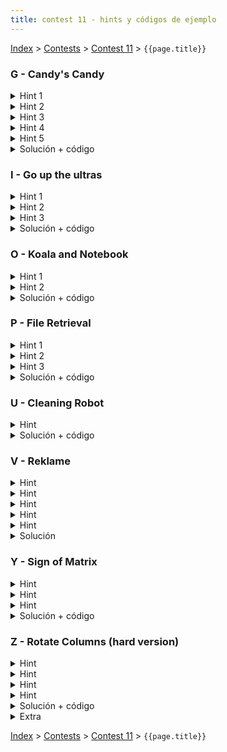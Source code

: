 ```yaml
---
title: contest 11 - hints y códigos de ejemplo
---
```


[Index](../index) > [Contests](../contests) > [Contest 11](../contests#contest-11) > ```{{page.title}}```

### G - Candy's Candy

<details>
  <summary>Hint 1</summary>
  Si la suma de todos los candies es totC, el tamaño de un pack debe ser divisor de totC
</details>
<details> 
  <summary>Hint 2</summary>
  Si armamos packs de tamaño d, entonces:
  <ul>
    <li>d debe ser divisor de totC</li>
    <li>en total habrán k = totC/d packs</li>
    <li>como deben haber al menos F flavored packs y 1 variety pack, k debe ser >= F+1</li>
    <li>como debe haber un variety pack, entonces d debe ser múltiplo de F</li>
    <li>llamemos minC = min { C[i] for i = 1 ... F }, como cada flavor forma parte de un flavored pack y un variety pack, entonces minC >= d + d/F</li>
  </ul>
</details>
<details> 
  <summary>Hint 3</summary>
  Si tenemos una combinación (d, k) válida según el hint 2 (con d = tamaño del pack, k = número de packs), de base ya tenemos los F flavored packs y 1 variety pack obligatorios, por lo tanto por cada flavor nos sobra C[i] - (d + d/F) candies (para i = 1 .. F). Si vemos estos candies que nos sobran como F columnas de un histograma, podemos armar variety packs a lo sumo hasta la altura de la columna más chica. De ahí en adelante estamos obligados a usar flavored packs.
</details>
<details> 
  <summary>Hint 4</summary>
  Pensemos en una columna C[i] - (d + d/F) de nuestro histograma. Esta columna la tenemos que empaquetar con flavored packs (de tamaño d) o con variety packs (que van a restar d/F candies de esta columna). Esto significa que si calculamos el resto R[i] = (C[i]  - (d+d/F)) % d, este resto R[i] no puede ser empaquetado con flavored packs, la única opción es empaquetarlo con variety packs y por tanto R[i] debe ser múltiplo de (d/F). Además, si fijamos una cantidad X de variety packs, tenemos que asegurarnos de que el resto sea empaquetable con flavored packs (es decir, siempre nos tiene que sobrar múltiplos de d).
</details>
<details> 
  <summary>Hint 5</summary>
  Volviendo a nuestra definición R[i] = (C[i]  - (d+d/F)) % d del hint 4, este sobrante debe ser empaquetado con variety packs obligadamente, pero notar que un variety pack saca dulces de <strong>todos los flavors a la vez</strong>. Por lo tanto, concluimos que se debe cumplir que R[i] == R[j] para todo i, j (si no se cumple, no podemos empaquetar válidamente).
</details>
<details>
  <summary>Solución + código</summary>
  Calculamos totC = sum { C[i] for i = 1 ... F }, encontramos todos los divisores d válidos de totC según el hint 2. Luego por cada divisor contamos cuántos empaquetamientos distintos podemos hacer. Tenemos 2 casos: 1) Si con el empaquetamiento obligatorio quedó todo empaquetado (i.e. minC == maxC == d + (d/F)), entonces sumamos 1 al contador. 2) De lo contrario sobraron dulces en algunas columnas. Encontramos R[1] según el hint 4 y verificamos que R[i] == R[1] para i = 2 .. F, además calculamos Q[i] = (C[i] - (d+d/F)) / d (es decir, cuántos bloques de tamaño d nos caben en la columna i-ésima, usando división entera). Con eso podemos definir minQ = min { Q[i] para i = 1 .. F }. Entonces, volviendo a la visualización como histograma, estamos obligados a hacer variety packs hasta la altura R[1], y de ahí en adelante podemos hacer variety packs hasta la altura R[1] + d * 1, R[1] + d * 2, ..., R[1] + d * minQ (y en cada caso el resto lo empaquetamos con flavored packs). Por lo tanto sumamos minQ + 1 al contador. <a href="https://github.com/PabloMessina/Competitive-Programming-Material/blob/master/Solved%20problems/UVA/12358_Candy'sCandy.cpp">Código de ejemplo</a>
</details>

### I - Go up the ultras

<details> 
  <summary>Hint 1</summary>
  Dado un punto i-ésimo del input, podemos separar el problema en 2: encontrar el D_derecha y el D_izquierda. Así, el D será min(D_izquierda, D_derecha).
</details>
<details> 
  <summary>Hint 2</summary>
  Notar que para calcular D_izquierda de un punto i-ésimo, sólo importa la altura mínima que hay entre i y la primera cúspide mayor estricta hacia la izquierda. Cualquier otra cúspide mayor estricta que esté más a la izquierda implica que para llegar a ella debo pasar por el mismo mínimo que está entre i y la primera cúspide mayor estricta, y lo que pase más allá da lo mismo. El mismo razonamiento aplica a D_derecha.
</details>
<details> 
  <summary>Hint 3</summary>
  Para calcular D_izquierda para cada punto, piensa en una forma de iterar sobre los puntos de izquierda a derecha e ir manteniendo en el proceso una estructura de datos que resuma de manera compacta el relieve a la izquierda del punto actual en la iteración, de tal manera que sea fácil calcular D_izquierda para el punto actual. Y luego repite lo mismo pero al revés para D_derecha.
</details>
<details> 
  <summary>Solución + código</summary>
  El problema se puede resolver usando stacks, de una forma análoga a como se resuelve el problema de encontrar el rectángulo más grande en un histograma con stacks (<a href="https://www.spoj.com/problems/HISTOGRA/">link al problema</a>, recomendado como ejercicio al lector). Veamos cómo calcular D_izquierda para cada punto (para D_derecha es simétrico): Imaginemos que en la iteración actual estamos parados en el punto i-ésimo, y definamos la función F(j) = max{ H[k] for k = j .. i } (con j <= i). Si graficamos F(j) se ve como una función escalonada creciente (de derecha a izquierda). Intuitivamente a medida que avanzamos hacia la izquierda desde i y vemos una nueva cumbre más alta que todas las anteriores, comienza un nuevo "peldaño" de la función F (se recomienda graficar con lápiz y papel esto). Podemos resumir la función F guardando 2 datos por cada peldaño: (1) la altura del peldaño y (2) la altura mínima de los puntos en el rango horizontal del peldaño. La idea es que toda esta info la podemos representar a través de un stack de pares (h_peldaño, min_h_en_rango_peldaño). A medida que iteramos sobre los puntos podemos ir actualizando este stack (hacemos pop mientras H[i] sea >= al h_peldaño del tope del stack y al final pusheamos el H[i] actual, y en el proceso podemos ir calculando el min_h_en_rango_peldaño nuevo que pushearemos también). Así, podemos computar un arreglo L donde L[i] = la altura mínima desde i hacia la cúspide mayor estricta ubicada a la izquierda. Y análogamente podemos calcular un R[i] hacia la derecha. Finalmente D[i] = H[i] - max(L[i], R[i]), y si D[i] >= 150000, i es ultra. El algoritmo es O(N) porque un punto es pusheado y popeado del stack a lo más O(1) veces. <a href="https://github.com/PabloMessina/Competitive-Programming-Material/blob/master/Solved%20problems/UVA/12674_GoUpTheUltras.cpp">Código de ejemplo</a>
</details>
  
### O - Koala and Notebook

<details> 
  <summary>Hint 1</summary>
  Notar que si hay 2 caminos para llegar a un nodo X, siempre conviene el camino cuyo string asociado (concatenación de los números en el camino) sea el más corto posible (un número con menos dígitos es siempre menor). Si los 2 strings empatan en largo, en ese caso me conviene el camino con el string lexicográficamente menor.
</details>
<details> 
  <summary>Hint 2</summary>
  Si tengo una arista bidireccional U-V etiquetada con el string "12045", podemos reemplazar dicha arista por 2 cadenas de aristas <strong>dirigidas</strong> obteniendo un nuevo grafo equivalente al original:
  
  <p>U -1-> M0 -2-> M1 -0-> M2 -4-> M3 -5-> V</p>
  <p>V -1-> M4 -2-> M5 -0-> M6 -4-> M7 -5-> U</p>
 Donde los M_i son nodos intermedios nuevos, y las notación usada [A] -[d]-> [B] denota una arista dirigida del nodo [A] al nodo [B] con peso igual al dígito [d].
</details>
<details> 
  <summary>Solución + código</summary>
  Modificamos el grafo usando el hint 2. Luego la idea es usar BFS por niveles, donde el i-ésimo nivel es el conjunto de todos los nodos que están a i pasos del nodo 1 (y no se puede llegar desde 1 en menos pasos). El nivel base es el nodo 1 solo que trivialmente tiene costo 0 llegar. Luego inductivamente podemos calcular el óptimo para todos los nodos del nivel i-ésimo asumiendo que tenemos el óptimo para los nodos del nivel (i-1)-ésimo. Para ello supongamos que por cada nivel guardamos (1) los nodos que están en ese nivel, (2) el costo óptimo para llegar a ellos y (3) un arreglo "rank" que resume cómo están compardos los strings de los caminos óptimos a cada uno de los nodos del nivel (si un string es mayor lexicográficamente que otro, su rank debe ser mayor al del otro, y si hay empate lexicográfico, los ranks deben empatar también). Inductivamente si asumimos que tenemos todo eso calculado bien para el nivel (i-1)-ésimo, no es díficil obtener lo mismo para el nivel i-ésimo: los nodos del nivel i-ésimo son nodos no visitados alcanzables en un paso por nodos del nivel (i-1)-ésimo, el string del camino óptimo a un nodo X del nivel i-ésimo es igual a un string óptimo a un nodo Y del nivel anterior + el dígito de la arista de Y a X (si hay más de una opción así, el óptimo es la menor lexicográficamente entre todas esas, lo cual se puede obtener comparando pares (rank[Y], digit[Y][X])). Finalmente los costos óptimos para el nivel i-ésimo se obtienen como costo[u] = (costo[p] * 10 + digit[p][u]) % MOD, donde p es el nodo "padre" del nivel anterior desde el cual llegamos al nodo u óptimamente.
  
  <a href="https://github.com/PabloMessina/Competitive-Programming-Material/blob/master/Solved%20problems/Codeforces/1209F_KoalaAndNotebook/sol.cpp">Código de ejemplo</a>
</details>

### P - File Retrieval

<details> 
  <summary>Hint 1</summary>
  <p>Supongamos que tenemos varios archivos y tipeamos una query Q = "blabla", y nos aparece una lista de todos los matches de "blabla" en todos los archivos en la forma de pares (File ID, Match Index). Todos esos matches son posiciones donde "blabla" es un substring de un archivo, o en otras palabras, "blabla" es prefijo de un sufijo de algún archivo. Ahora, supongamos que juntamos todos los sufijos de todos los archivos, los metemos a una lista y los ordenamos lexicográficamente: ¿Cómo se ven todo los matches ahora?<p>
  <p>SPOILER: todos los sufijos donde "blabla" es prefijo aparecen juntos en la lista (un segmento contiguo de la lista) </p>
</details>
<details> 
  <summary>Hint 2</summary>
  Concatenemos todos los archivos en un string largo usando caracteres separadores especiales, y construyamos un <strong>Suffix Array</strong> sobre el string. Computemos el arreglo LCP (longest common prefix) también. Ahora volvamos al ejemplo de la query "blabla". El rango contiguo donde "blabla" hace match es un intervalo maximal de sufijos consecutivos donde todos tienen como prefijo "blabla". Supongamos que este intervalo es [L, R]. Esto implica que LCP[i] >= len("blabla") para i = L, L+1, ..., R-1, y además LCP[L-1] < len("blabla") y LCP[R] < len("blabla"). Notar que el intervalo [L,R] generado por la query Q = "blabla" es equivalente al intervalo generado por query Q' = ("blabla" + algun_extra) que se obtiene alargando Q por la derecha tal que len(Q') = min { LCP[i] para i = L, ..., R-1 }. Si visualizamos el arreglo LCP como un histograma, Q hace match con un rectángulo horizontalmente maximal, y Q' es básicamente aumentar la altura de dicho rectángulo hasta chocar con la columna más chica del histograma.
</details>
<details> 
  <summary>Hint 3</summary>
  <p>El resumen del Hint 2 es que toda query tiene una query equivalente que corresponde a un rectángulo maximal en el "histograma" del arreglo LCP (un rectángulo que no podemos hacer más alto ni más ancho sin salirnos del histograma). Por lo tanto, todos los "searchable subsets" son los archivos distintos que aparecen en el rango de algún rectángulo maximal del arreglo LCP.</p>
  <p>** Hay un caso borde: lo dicho anterior es verdad de las querys que hacen match en 2 o más sufijos, ¿pero qué pasa con las queries que hacen match con exactamente un solo sufijo?</p>
</details>
<details> 
  <summary>Solución + código</summary>
  En breve: concatenamos todos los files en un puro string. Construimos un suffix array y el arreglo LCP. Vemos el arreglo LCP como histograma y encontramos rectángulos maximales usando un approach de stacks similar al que se usa para resolver <a href="https://www.spoj.com/problems/HISTOGRA/">este problema</a>: basícamente por cada columna i-ésima suponemos que es el techo de un rectángulo maximal, y encontramos los extremos L[i] y R[i] donde comienza y termina el rectángulo. Para obtener los archivos distintos que aparecen en ese rango, podemos usar bitmasks y un sparse table para computar el OR en el rango en O(1), aprovechando el hecho de que son a lo más son 60 archivos lo que nos cabe en un long long int (64 bits). Para las queries que hacen match con un solo sufijo, iteramos por todos los sufijos y vemos si LCP[i-1] < len(sufijo[i]) y LCP[i] < len(sufijo[i]). Todos los searchable subsets que encontremos los metemos a un set y finalmente retornamos el tamaño. <a href="https://github.com/PabloMessina/Competitive-Programming-Material/blob/master/Solved%20problems/LiveArchive/5794_FileRetrieval.cpp">Código de ejemplo</a>
</details>
 
### U - Cleaning Robot

<details> 
  <summary>Hint</summary>
  TSP, BFS
</details>
<details> 
  <summary>Solución + código</summary>
  Armamos un grafo donde los nodos son el robot + las manchas y las aristas tienen peso igual a la distancia entre 2 nodos en el tablero. Las distancias se pueden calcular con BFS. Después queremos encontrar el tour más corto que parte en el robot y visita a todas las manchas. Esto se puede hacer con TSP (TSP = travelling salesman problem, un DP muy estándar con bitmask con complejidad O(N x 2^N)). <a href="https://github.com/PabloMessina/Competitive-Programming-Material/blob/master/Solved%20problems/SPOJ/CLEANRBT_CleaningRobot.cpp">Código de ejemplo</a>
</details>

### V - Reklame

<details> 
  <summary>Hint</summary>
  Si quieres comenzar un request después de que ya terminaron todos los requests, siempre te conviene hacer que comience inmediatamente después del último día con publicidad.
</details>
<details> 
  <summary>Hint</summary>
  Una vez haces que un request comience un día d, entonces para el siguiente request te puedes olvidar de lo que hubo en los días d' < d.
</details>
 <details> 
  <summary>Hint</summary>
  Fíjate que nunca vas a hacer que un request comience antes de 7 días previo al último día con publicidad.
</details>
<details> 
  <summary>Hint</summary>
  Antes de considerar los hints de arriba, podemos pensar en un DP mas o menos naive que describe la distribución completa de ads en el banner, para los primeros d días. Pero esto no pasa porque son demasiados estados. Con los hints nos damos cuenta que solo hace falta recordar los últimos 7 días, y una de sus dimensiones del DP va a ser (k+1)^7.
</details>
<details> 
  <summary>Hint</summary>
  <p>
  Con los tres hints de arriba, podemos armar un DP booleano de dimensiones (k+1)^7 × n × (7n+1), es decir, cada estado va a ser (mask, i, r) donde mask es la descripción de los últimos 7 días del banner, i es el request que estoy revisando, y r es el día en que termino todos los requests hasta el i. Por lo tanto dp[mask][i][r] va a ser true si es que existe una distribución de los primeros i requests, cuyos últimos 7 días se ven como mask, que termina el día r. Después retornamos el mínimo r para dp[][n-1][]. Esto todavía es muy lento.
  </p>
  <p>
  Ahora, imagina que los primeros cuatro requests son:
  </p>  
<table><tr><th>A</th><th>_</th><th>_</th><th>A</th><th>A</th><th>A</th><th>A</th></tr></table>
<table><tr><th>B</th><th>_</th><th>_</th><th>B</th><th>_</th><th>_</th><th>B</th></tr></table>
<table><tr><th>C</th><th>C</th><th>C</th><th>_</th><th>_</th><th>_</th><th>_</th></tr></table>
<table><tr><th>D</th><th>_</th><th>D</th><th>_</th><th>_</th><th>_</th><th>D</th></tr></table>
  <p>
  Y tienes estas dos formas de colocarlos en los primeros días, con k = 2:
  </p>  
  <table>
  <tr>
    <th>A</th><th>_</th><th>_</th><th>A</th><th>A</th><th>A</th><th>A</th><th>C</th><th>C</th><th>C</th><th>_</th><th>_</th><th>_</th><th>_</th>
    </tr>
    <tr>
    <th>B</th><th>_</th><th>_</th><th>B</th><th>_</th><th>_</th><th>B</th><th>D</th><th>_</th><th>D</th><th>_</th><th>_</th><th>_</th><th>D</th>
  </tr>
  </table>
<table><tr><th>A</th><th>B</th><th>_</th><th>A</th><th>A</th><th>A</th><th>A</th><th>B</th><th>_</th><th>_</th><th>_</th><th>_</th><th>_</th><th>_</th></tr>
<tr><th>_</th><th>C</th><th>C</th><th>C</th><th>B</th><th>D</th><th>_</th><th>D</th><th>_</th><th>_</th><th>_</th><th>D</th><th>_</th><th>_</th></tr></table>
  <p>
  Fíjate que en cada distribución la cantidad de ads por día en el banner es:
  </p>
<table><th>2</th><th>0</th><th>0</th><th>2</th><th>1</th><th>1</th><th>2</th><th>2</th><th>1</th><th>2</th><th>0</th><th>0</th><th>0</th><th>1</th></table>
<table><th>1</th><th>2</th><th>1</th><th>2</th><th>2</th><th>2</th><th>1</th><th>2</th><th>0</th><th>0</th><th>0</th><th>1</th></table>
  <p>
  Los últimos 7 días en las dos distribuciones se ven igual. Para el quinto request, ¿vale la pena recordar estas dos distribuciones?
  </p>
</details>
  <details> 
<summary>Solución</summary>
    <p>
  Es un DP de tamaño (k+1)^7 × n, donde cada estado (mask, i) guarda la forma más eficiente (que termina en la primera fecha posible) de distribuir los primeros i requests, y tal que los últimos 7 días se ven como mask. 
    </p>
    <a href="https://github.com/mmunos/cp/blob/master/Z_trening/807%20-%20Reklame">Código</a>
</details>


 
### Y - Sign of Matrix
<details> 
  <summary>Hint</summary>
  Puedes modelar los valores en la matriz como un sistema de inecuaciones col_i + row_j > 0, col_i + row_j = 0, col_i + row_j < 0. Así, cada fila impone una condición sobre todas las columnas (en negativo) y viceversa.
</details>
<details> 
  <summary>Hint</summary>
  ¿Qué pasa si hay un ciclo de desigualdades? por ejemplo col_1 > -row_2 = col_3 > -row_4 = col_1. Y si no hay ciclo?
</details>
 <details> 
  <summary>Hint</summary>
  Si modelas las desigualdades como un grafo dirigido y el sistema es consistente, obtienes un DAG. ¿Cómo puedes usar los niveles de este DAG?
</details>
 <details> 
  <summary>Solución + código</summary>
   <p>
   Para ver si hay ciclo necesitas igualar variables, esto se puede hacer con Union Find. Cuando ya verificaste que no hay ciclo puedes separar las variables en un vértice cada uno, o bien trabajar sobre el mismo grafo y recordar cuántas variables están metidas en cada vértice.
   </p>
   <p>
   Lo que quieres es asignar valores de enteros a los niveles de este DAG con tal de que se respeten las desigualdades. Itera por todas y devuelve la de costo mínimo. El costo es la cantidad de <b>variables</b> por nivel × el valor absoluto del entero que estas asignando. Siempre hay una asignación que usa el 0 así que solo debes iterar por 2n de ellas. Complejidad O(n^2 × T) para T tests.
   </p>
   <a href="https://github.com/mmunos/cp/tree/master/uva/11671%20-%20Sign%20Of%20Matrix">Codigo</a>
</details>


### Z - Rotate Columns (hard version)

<details> 
  <summary>Hint</summary>
  Los límites sugieren que la complejidad debe ser O(m × 2^n), piensa de qué te sirve ver los subconjuntos de cada columna.
</details>
<details> 
  <summary>Hint</summary>
  Piensa en un DP de espacio O(m·2^n) que solucione el problema pero sin considerar las rotaciones, y ve como añades las rotaciones después.
</details>
<details> 
  <summary>Hint</summary>
  Para cada par (columna, mask) puedes saber qué rotación es la que más le conviene, antes de hacer el dp. 
</details>
<details> 
  <summary>Hint</summary>
  <p>
    Con los hints de arriba vas a poder resolver la versión "fácil" del problema: <a href="https://codeforces.com/problemset/problem/1209/E1">Rotate Columns (Easy Version)</a>
  </p>
  <p>
  Ahora, la solución final va a usar a lo más n columnas. ¿Ves una forma de preprocesar las columnas y saber cuáles no van ser parte de la solución final?
  </p>
</details>
<details> 
  <summary>Solución + código</summary>
  <p>
  El DP es sobre los subconjuntos de filas, para cada columna. En la columna c, el DP[c][mask] va a ser el maximo de DP[c-1][mask1] + maxcol(c, mask2), para los pares mask1 y mask2, donde mask1 | mask2 = mask, mask1 & mask2 = 0, y para calcular maxcol(c, mask2) necesitas revisar todas las rotaciones de mask2 y evaluarlas. Esto tiene complejidad O(2^2n · m · n^2) para cada test, lo que aun no es suficiente.
  </p>
  <p>
  Optimizamos usando el hint 3. Se puede hacer un preproceso sobre los masks y las columnas para tener los maxcol(c, mask). Esto mejora la complejidad a O(2^n · n^2 · m + 2^2n · m) para cada test.
  </p>
  <p>
  Finalmente, con el hint 4, sabemos que no hay que ver todas las columnas. Lo que se puede hacer, es ordenar las columnas por su valor máximo, y considerar solo las n primeras. Esto mejora la complejidad a O(2^n · n^3 + 2^2n · n) por test, lo que pasa raspando.
  </p>
  <a href="https://codeforces.com/contest/1209/submission/63502896">Código de ejemplo</a>
</details>
<details> 
  <summary>Extra</summary>
  <p>
  Si usas un lenguaje lento (Java) vas a necesitar un par de optimizaciones extra:
  </p>
  <p>
  * Las posibles rotaciones para un bitmask forman una clase de equivalencia. Por ejemplo, para n = 4 las clases son {0000}, {0001, 0010, 0100, 1000}, {0011, 0110, 1100, 1001}, {0101, 1010}, {0111, 1110}, {1111}. El DP no necesitas hacerlo sobre todos los bitmask, sino sobre las clases de equivalencia. Para n = 12, los bitmask posibles son 4096 y las clases son 352, lo que mejora el tiempo en un factor de ~11,6.
  </p>
  <p>
  * Para cada clase, ten preprocesada una lista de masks compatibles. Por ejemplo, si estás en la clase 0101, no vas a poder rellenar los 0s con el mask 0011 ni el 0111, tu lista va a tener {0000, 0001, 0101}, o bien, {0000, 0010, 1000, 1010} para no tener que revisar las rotaciones de nuevo. Haciendo un análisis, se puede ver que esto mejora el factor de (2^2n) a 3^n.
  </p>
</details>


<!-- <details> 
  <summary>Hint</summary>   
</details>
<details> 
  <summary>Solución + código</summary>
  <a href="">Código de ejemplo</a>
</details> -->

[Index](../index) > [Contests](../contests) > [Contest 11](../contests#contest-11) > ```{{page.title}}```
